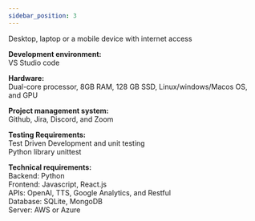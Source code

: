 ```yaml
---
sidebar_position: 3
---
```


Desktop, laptop or a mobile device with internet access

**Development environment:**  
VS Studio code

**Hardware:**  
Dual-core processor, 8GB RAM, 128 GB SSD, Linux/windows/Macos OS, and GPU

**Project management system:**  
Github, Jira, Discord, and Zoom

**Testing Requirements:**  
Test Driven Development and unit testing  
Python library unittest

**Technical requirements:**  
Backend: Python  
Frontend: Javascript, React.js  
APIs: OpenAI, TTS, Google Analytics, and Restful  
Database: SQLite, MongoDB  
Server: AWS or Azure


